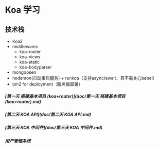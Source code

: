 # Koa 学习

## 技术栈
 * Koa2
 * middlewares
    - koa-router
    - koa-views
    - koa-static
    - koa-bodyparser
 * mongoosen
 * nodemon(自动重启服务) + runkoa（支持async/await，且不需关心babel）
 * pm2 for deployment（服务器部署）

##### [第一天 搭建基本项目 (koa+router)](doc/第一天 搭建基本项目 (koa+router).md)
##### [第二天 KOA API](doc/第二天 KOA API.md)
##### [第三天 KOA 中间件](doc/第三天 KOA 中间件.md)
##### 用户管理系统